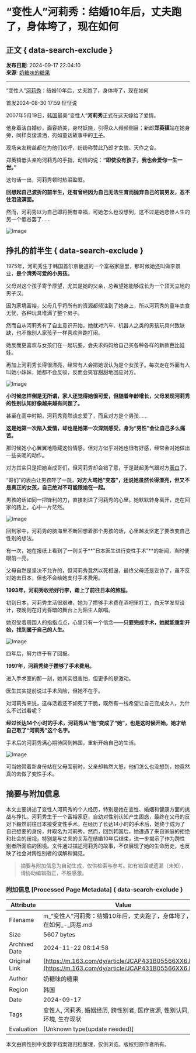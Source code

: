 # “变性人”河莉秀：结婚10年后，丈夫跑了，身体垮了，现在如何

## 正文 { data-search-exclude }


**发布日期**: 2024-09-17 22:04:10  
**来源**: [奶糖味的糖果](https://www.163.com/dy/media/T1708398419916.html)   

---

“变性人”[河莉秀](https://ent.163.com/keywords/6/b/6cb3838979c0/1.html)：结婚10年后，丈夫跑了，身体垮了，现在如何

首发2024-08-30 17:59·怔怔说

2007年5月19日，[韩国](https://ent.163.com/keywords/9/e/97e956fd/1.html)最美“变性人”**河莉秀**正式在这天嫁给了爱情。

他身着洁白婚纱，面容娇美，身材妖娆，引得众人频频侧目；新郎**郑英镇**站在她身旁，同样英俊潇洒，宛如童话故事中的[王子](https://ent.163.com/keywords/7/8/738b5b50/1.html)。

现场亲友粉丝都在为他们欢呼，纷纷称赞此乃郎才女貌、天作之合。

郑英镇低头亲吻河莉秀的手指，动情的说：**“即使没有孩子，我也会爱你一生一世。”**

这句话一出，河莉秀顿时热泪盈眶。

**回想起自己波折的前半生，还有曾经因为自己无法生育而抛弃自己的前男友，忍不住泪流满面。**

然而，河莉秀以为自己即将拥有幸福，可她怎么也没想到，这不过是她悲惨人生的另一个低谷罢了……

![Image](https://nimg.ws.126.net/?url=http%3A%2F%2Fdingyue.ws.126.net%2F2024%2F0917%2Ff704133aj00sjyn1p00bod000n300djm.jpg&thumbnail=660x2147483647&quality=80&type=jpg)

## 挣扎的前半生 { data-search-exclude }

1975年，河莉秀生于韩国首尔京畿道的一个富裕家庭里，那时候她还叫做李景业，**是个清秀可爱的小男孩。**

父母对这个孩子寄予厚望，尤其是她的父亲，总希望她能够成长为一个顶天立地的男子汉。

因为家境富裕，父母几乎将所有的资源都倾注到了她身上，所以河莉秀的童年衣食无忧，各种玩具堆满了整个房子。

然而自从河莉秀有了自主意识开始，她就对汽车、机器人之类的男孩玩具兴致缺缺，也不像别人家孩子一样喜欢奔跑打闹。

她反而更喜欢与女孩们在一起玩耍，会央求妈妈给自己买各种各样的新款芭比娃娃。

再加上河莉秀长得很漂亮，经常有人会把她误认为是个女孩子。每次走在外面有人叫她小妹妹，她都不会反驳，反而会笑容甜甜地回应对方。

![Image](https://nimg.ws.126.net/?url=http%3A%2F%2Fdingyue.ws.126.net%2F2024%2F0917%2F2954a03ej00sjyn1p00cqd000n300djm.jpg&thumbnail=660x2147483647&quality=80&type=jpg)

**小时候怎样倒是无所谓，家人还觉得她很可爱，但随着年龄增长，父母发现河莉秀的性别认知好像越来越有问题了。**

甚至在高中时期，河莉秀竟然谈恋爱了，而且对方是个男孩……

**这是她第一次陷入爱情，却也是她第一次深刻感受，身为“男性”会让自己多么痛苦。**

那时候她小心翼翼地隐藏这份情感，但对方似乎对她也很有好感，经常会对她做出一些亲昵的动作。

对方其实只是把她当成哥们，但河莉秀却会错了意，于是鼓起勇气跟对方[表白](https://ent.163.com/keywords/8/6/8868767d/1.html)了。

“哥们”的表白让男孩吓了一跳，**对方大骂她“变态”，还说她虽然长得漂亮，但又不是真正的女孩，自己绝对不可能跟她在一起。**

男孩的话如同一把锋利的刀，直接刺进了河莉秀的心里。她默默转身离开，走在回家的路上，心中一片茫然。

![Image](https://nimg.ws.126.net/?url=http%3A%2F%2Fdingyue.ws.126.net%2F2024%2F0917%2F96c4fefdj00sjyn1p00acd000n300djm.jpg&thumbnail=660x2147483647&quality=80&type=jpg)

回到家中，河莉秀的脑海里不断回想着那个男孩的话，心里越发坚定了要改变自己性别的想法。

有一次，她在报纸上看到了一则关于**“日本医生进行变性手术”**的新闻，当时便眼前一亮。

父母自然是坚决不允许的，但河莉秀竟然以死相逼，最终父母还是妥协了，虽不反对她去日本，但也不会给她支付手术费用。

**1993年，河莉秀收拾好行李，踏上了前往日本的旅程。**

初到日本，河莉秀生活很艰难，她为了攒够手术费在酒吧里打工，白天学发型设计，夜晚则在灯光昏暗的舞台上为陌生人献唱。

她忍受着周围人的指指点点，心里只有一个信念——**只要完成手术，她就能重新开始，找到属于自己的人生。**

![Image](https://nimg.ws.126.net/?url=http%3A%2F%2Fdingyue.ws.126.net%2F2024%2F0917%2Fd4000275j00sjyn1q00f7d000n100dim.jpg&thumbnail=660x2147483647&quality=80&type=jpg)

四年后，努力终于有了回报。

**1997年，河莉秀终于攒够了手术费用。**

进入手术室的那一刻，她其实很害怕，但更多的是激动。

医生其实提前说过手术风险，但她不在乎。

对河莉秀来说，这样活着还不如死了干脆，既然有一线希望让自己变成女人，为什么不试试看呢？

**经过长达14个小时的手术，河莉秀从“他”变成了“她”，也是这时候开始，她才给自己取了“河莉秀”这个名字。**

手术后的河莉秀满心期待回到韩国，重新开始自己的生活。

![Image](https://nimg.ws.126.net/?url=http%3A%2F%2Fdingyue.ws.126.net%2F2024%2F0917%2F8589f5baj00sjyn1q00hgd000n100dim.jpg&thumbnail=660x2147483647&quality=80&type=jpg)

可当她带着新身份站在父母面前时，父亲却勃然大怒，他们怎么也没想到，她竟然真的去做了变性手术。
<!-- tcd_original_link https://m.163.com/dy/article/JCAP431B05566XX6.html -->
## 摘要与附加信息

<!-- tcd_abstract -->
本文主要讲述了变性人河莉秀的个人经历，特别是她在变性、婚姻和健康方面的挑战与挣扎。河莉秀生于一个富裕家庭，自幼对性别认知产生困惑，最终在父母的反对下毅然前往日本接受变性手术。在经历了长达14小时的手术后，她终于成为了自己想要的身份，并取名为河莉秀。然而，回到韩国后，她遭遇了来自家庭的拒绝和社会的歧视，特别是与丈夫的关系在结婚10年后结束，进一步揭示了作为跨性别者所面临的困境。文件通过描述河莉秀的故事，不仅展现了她的生命历史，也反映了社会对跨性别者的误解和偏见。
<!-- tcd_abstract_end -->

> 摘要与附加信息为自动生成，仅供检索与参考。如有错误或遗漏（未知），请协助编辑指正，不胜感激。

### 附加信息 [Processed Page Metadata] { data-search-exclude }

| Attribute       | Value                                  |
|-----------------|----------------------------------------|
| Filename        | m_“变性人”河莉秀：结婚10年后，丈夫跑了，身体垮了，现在如何_-_网易.md                             |
| Size            | 5607 bytes                           |
| Archived Date   | 2024-11-22 08:14:58                             |
| Original Link   | [https://m.163.com/dy/article/JCAP431B05566XX6.html](https://m.163.com/dy/article/JCAP431B05566XX6.html)                       |
| Author          | 奶糖味的糖果                               |
| Region          | 韩国                               |
| Date            | 2024-09-17                                 |
| Tags            | 变性人, 河莉秀, 婚姻经历, 跨性别者, 医疗资源, 性别认同, 社会环境, 生存现状                                 |
| Evaluation            | [Unknown type(update needed)]                                 |
<!-- tcd_table_end -->

本文由跨性别中文数字档案馆归档整理，仅供浏览。版权归原作者所有。
